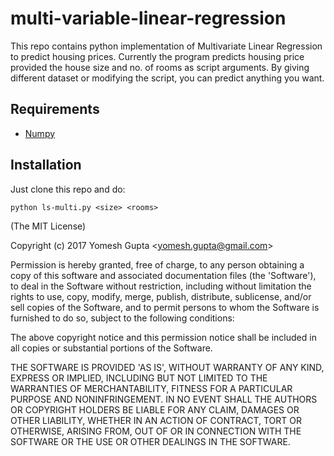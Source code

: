 # multi-variable-linear-regression

This repo contains python implementation of Multivariate Linear Regression to predict housing prices. Currently the program predicts housing price provided the house size and no. of rooms as script arguments. By giving different dataset or modifying the script, you can predict anything you want.

## Requirements
- [Numpy](http://www.numpy.org/)

## Installation

Just clone this repo and do:

    python ls-multi.py <size> <rooms>

(The MIT License)

Copyright (c) 2017 Yomesh Gupta &lt;yomesh.gupta@gmail.com&gt;

Permission is hereby granted, free of charge, to any person obtaining
a copy of this software and associated documentation files (the
'Software'), to deal in the Software without restriction, including
without limitation the rights to use, copy, modify, merge, publish,
distribute, sublicense, and/or sell copies of the Software, and to
permit persons to whom the Software is furnished to do so, subject to
the following conditions:

The above copyright notice and this permission notice shall be
included in all copies or substantial portions of the Software.

THE SOFTWARE IS PROVIDED 'AS IS', WITHOUT WARRANTY OF ANY KIND,
EXPRESS OR IMPLIED, INCLUDING BUT NOT LIMITED TO THE WARRANTIES OF
MERCHANTABILITY, FITNESS FOR A PARTICULAR PURPOSE AND NONINFRINGEMENT.
IN NO EVENT SHALL THE AUTHORS OR COPYRIGHT HOLDERS BE LIABLE FOR ANY
CLAIM, DAMAGES OR OTHER LIABILITY, WHETHER IN AN ACTION OF CONTRACT,
TORT OR OTHERWISE, ARISING FROM, OUT OF OR IN CONNECTION WITH THE
SOFTWARE OR THE USE OR OTHER DEALINGS IN THE SOFTWARE.